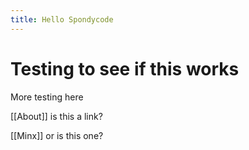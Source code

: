 ```yaml
---
title: Hello Spondycode
---
```


# Testing to see if this works

More testing here

[[About]] is this a link?

[[Minx]] or is this one?
